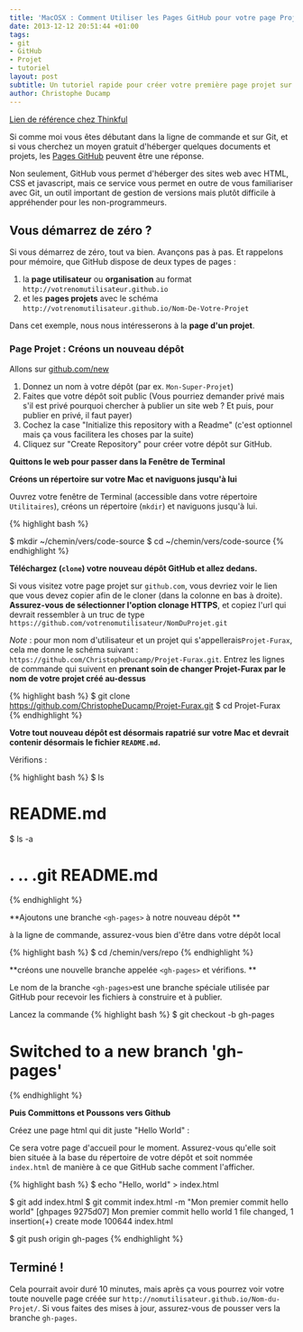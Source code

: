 ```yaml
---
title: 'MacOSX : Comment Utiliser les Pages GitHub pour votre page Projet'
date: 2013-12-12 20:51:44 +01:00
tags:
- git
- GitHub
- Projet
- tutoriel
layout: post
subtitle: Un tutoriel rapide pour créer votre première page projet sur GitHub
author: Christophe Ducamp
---
```


[Lien de référence chez Thinkful](http://www.thinkful.com/learn/a-guide-to-using-github-pages/start/new-project/project-page/)

Si comme moi vous êtes débutant dans la ligne de commande et sur Git, et si vous cherchez un moyen gratuit d'héberger quelques documents et projets, les [Pages GitHub](http://christopheducamp.com/w/Page_GitHub) peuvent être une réponse. 

Non seulement, GitHub vous permet d'héberger des sites web avec HTML, CSS et javascript, mais ce service vous permet en outre de vous familiariser avec Git, un outil important de gestion de versions mais plutôt difficile à appréhender pour les non-programmeurs.

## Vous démarrez de zéro ?

Si vous démarrez de zéro, tout va bien. Avançons pas à pas. 
Et rappelons pour mémoire, que GitHub dispose de deux types de pages : 

1. la **page utilisateur** ou **organisation** au format `http://votrenomutilisateur.github.io`
1. et les **pages projets** avec le schéma `http://votrenomutilisateur.github.io/Nom-De-Votre-Projet`

Dans cet exemple, nous nous intéresserons à la **page d'un projet**.

### Page Projet : Créons un nouveau dépôt

Allons sur [github.com/new](http://github.com/new)

1. Donnez un nom à votre dépôt (par ex. `Mon-Super-Projet`)
2. Faites que votre dépôt soit public (Vous pourriez demander privé mais s'il est privé pourquoi chercher à publier un site web ? Et puis, pour publier en privé, il faut payer)
3. Cochez la case "Initialize this repository with a Readme" (c'est optionnel mais ça vous facilitera les choses par la suite)
4. Cliquez sur "Create Repository" pour créer votre dépôt sur GitHub.

**Quittons le web pour passer dans la Fenêtre de Terminal**

**Créons un répertoire sur votre Mac et naviguons jusqu'à lui**

Ouvrez votre fenêtre de Terminal (accessible dans votre répertoire `Utilitaires`), créons un répertoire (`mkdir`) et naviguons jusqu'à lui.

{% highlight bash %}

$ mkdir ~/chemin/vers/code-source
$ cd ~/chemin/vers/code-source
{% endhighlight %}

**Téléchargez (`clone`) votre nouveau dépôt GitHub et allez dedans.**

Si vous visitez votre page projet sur `github.com`, vous devriez voir le lien que vous devez copier afin de le cloner (dans la colonne en bas à droite). **Assurez-vous de sélectionner l'option clonage HTTPS**, et copiez l'url qui devrait ressembler à un truc de type `https://github.com/votrenomutilisateur/NomDuProjet.git`  
     
*Note* : pour mon nom d'utilisateur et un  projet qui s'appellerais`Projet-Furax`, cela me donne le schéma suivant : `https://github.com/ChristopheDucamp/Projet-Furax.git`. Entrez les lignes de commande qui suivent en **prenant soin de changer Projet-Furax par le nom de votre projet créé au-dessus**

{% highlight bash %}
	$ git clone https://github.com/ChristopheDucamp/Projet-Furax.git
	$ cd Projet-Furax 
{% endhighlight %}

**Votre tout nouveau dépôt est désormais rapatrié sur votre Mac et devrait contenir désormais le fichier `README.md`.**

Vérifions : 

{% highlight bash %}
$ ls
# README.md
	
$ ls -a
# .		..		.git		README.md 
{% endhighlight %}
   
**Ajoutons une branche `<gh-pages>` à notre nouveau dépôt **

à la ligne de commande, assurez-vous bien d'être dans votre dépôt local

{% highlight bash %}
$ cd /chemin/vers/repo
{% endhighlight %}
    
**créons une nouvelle branche appelée `<gh-pages>` et vérifions. **

Le nom de la branche `<gh-pages>`est une branche spéciale utilisée par GitHub pour recevoir les fichiers à construire et à publier.

Lancez la commande 
{% highlight bash %}
$ git checkout -b gh-pages
# Switched to a new branch 'gh-pages' 
{% endhighlight %}     

**Puis Committons et Poussons vers Github**

Créez une page html qui dit juste "Hello World" : 

Ce sera votre page d'accueil pour le moment. 
Assurez-vous qu'elle soit bien située à la base du répertoire de votre dépôt et soit nommée `index.html` de manière à ce que GitHub sache comment l'afficher.

{% highlight bash %}
$ echo "Hello, world" > index.html
    
$ git add index.html
$ git commit index.html -m "Mon premier commit hello world"
[ghpages 9275d07] Mon premier commit hello world
1 file changed, 1 insertion(+)
create mode 100644 index.html

$ git push origin gh-pages
{% endhighlight %}

## Terminé !

Cela pourrait avoir duré 10 minutes, mais après ça vous pourrez voir votre toute nouvelle page créée sur `http://nomutilisateur.github.io/Nom-du-Projet/`. Si vous faites des mises à jour, assurez-vous de pousser vers la branche `gh-pages`.